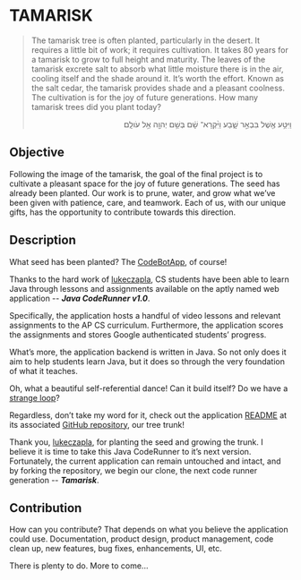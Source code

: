 # TAMARISK

> The tamarisk tree is often planted, particularly in the desert.
> It requires a little bit of work; it requires cultivation. It takes 80 years for a tamarisk to grow to full height and maturity. 
> The leaves of the tamarisk excrete salt to absorb what little moisture there is in the air, cooling itself and the shade around it.
> It’s worth the effort.
> Known as the salt cedar, the tamarisk provides shade and a pleasant coolness.
> The cultivation is for the joy of future generations.
> How many tamarisk trees did you plant today?
>
> <p align="right">וַיִּטַּ֥ע  אֶ֖שֶׁל  בִּבְאֵ֣ר  שָׁ֑בַע  וַיִּ֨קְרָא־  שָׁ֔ם  בְּשֵׁ֥ם  יְהוָ֖ה  אֵ֥ל  עֹולָֽם׃</p>

## Objective
Following the image of the tamarisk, the goal of the final project is to cultivate a pleasant space for the joy of future generations.
The seed has already been planted. Our work is to prune, water, and grow what we’ve been given with patience, care, and teamwork.
Each of us, with our unique gifts, has the opportunity to contribute towards this direction.

## Description
What seed has been planted? The [CodeBotApp](http://frischcoderunner.com:8080/), of course!

Thanks to the hard work of [lukeczapla](https://github.com/lukeczapla), CS students have been able to learn Java through lessons and assignments available on the aptly named web application -- _**Java CodeRunner v1.0**_.

Specifically, the application hosts a handful of video lessons and relevant assignments to the AP CS curriculum. Furthermore, the application scores the assignments and stores Google authenticated students’ progress.

What’s more, the application backend is written in Java. So not only does it aim to help students learn Java, but it does so through the very foundation of what it teaches.

Oh, what a beautiful self-referential dance! Can it build itself? Do we have a [strange loop](https://en.wikipedia.org/wiki/Strange_loop)?

Regardless, don’t take my word for it, check out the application [README](https://github.com/lukeczapla/javacoderun#readme) at its associated [GitHub repository](https://github.com/lukeczapla/javacoderun), our tree trunk! 

Thank you, [lukeczapla](https://github.com/lukeczapla), for planting the seed and growing the trunk. I believe it is time to take this Java CodeRunner to it’s next version. Fortunately, the current application can remain untouched and intact, and by forking the repository, we begin our clone, the next code runner generation -- _**Tamarisk**_.

## Contribution
How can you contribute? That depends on what you believe the application could use.
Documentation, product design, product management, code clean up, new features, bug fixes, enhancements, UI, etc.

There is plenty to do. More to come...

